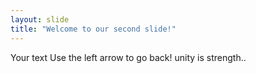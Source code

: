 ```yaml
---
layout: slide
title: "Welcome to our second slide!"
---
```

Your text
Use the left arrow to go back!
unity is strength..

